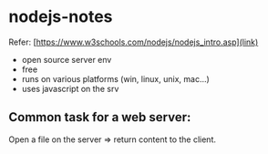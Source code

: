 # nodejs-notes
Refer: [https://www.w3schools.com/nodejs/nodejs_intro.asp](link)
- open source server env
- free
- runs on various platforms (win, linux, unix, mac...)
- uses javascript on the srv
## Common task for a web server: 
Open a file on the server => return content to the client.
